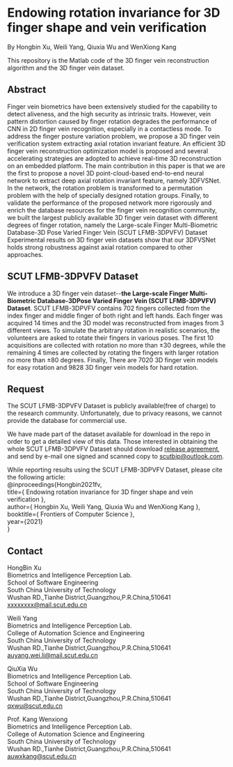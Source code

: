 # Endowing rotation invariance for 3D finger shape and vein verification
By Hongbin Xu, Weili Yang, Qiuxia Wu and WenXiong Kang

This repository is the Matlab code of the 3D finger vein reconstruction algorithm and the 3D finger vein dataset.

## Abstract
Finger vein biometrics have been extensively studied for the capability to detect aliveness, and the high security as intrinsic traits.
However, vein pattern distortion caused by finger rotation degrades the performance of CNN in 2D finger vein recognition, especially in a contactless mode.
To address the finger posture variation problem, we propose a 3D finger vein verification system extracting axial rotation invariant feature.
An efficient 3D finger vein reconstruction optimization model is proposed and several accelerating strategies are adopted to achieve real-time 3D reconstruction on an embedded platform.
The main contribution in this paper is that we are the first to propose a novel 3D point-cloud-based end-to-end neural network to extract deep axial rotation invariant feature, namely 3DFVSNet.
In the network, the rotation problem is transformed to a permutation problem with the help of specially designed rotation groups.
Finally, to validate the performance of the proposed network more rigorously and enrich the database resources for the finger vein recognition community, we built the largest publicly available 3D finger vein dataset with different degrees of finger rotation, namely the Large-scale Finger Multi-Biometric Database-3D Pose Varied Finger Vein (SCUT LFMB-3DPVFV) Dataset Experimental results on 3D finger vein datasets show that our 3DFVSNet holds strong robustness against axial rotation compared to other approaches.

## SCUT LFMB-3DPVFV Dataset
We introduce a 3D finger vein dataset--__the Large-scale Finger Multi-Biometric Database-3DPose Varied Finger Vein (SCUT LFMB-3DPVFV) Dataset__.
SCUT LFMB-3DPVFV contains 702 fingers collected from the index finger and middle finger of both right and left hands. Each finger was acquired 14 times and the 3D model was reconstructed from images from 3 different views. To simulate the arbitrary rotation in realistic scenarios, the volunteers are asked to rotate their fingers in various poses. The first 10 acquisitions are collected with rotation no more than ±30 degrees, while the remaining 4 times are collected by rotating the fingers with larger rotation no more than ±80 degrees. Finally, There are 7020 3D finger vein models for easy rotation and 9828 3D finger vein models for hard rotation.

## Request
The SCUT LFMB-3DPVFV Dataset is publicly available(free of charge) to the research community. Unfortunately, due to privacy reasons, we cannot provide the database for commercial use.

We have made part of the dataset available for download in the repo in order to get a detailed view of this data. Those interested in obtaining the whole SCUT LFMB-3DPVFV Dataset should download [release agreement](https://github.com/BIP-Lab/SCUT--SFVD/blob/master/SCUT%20FV%20Presentation%20Attack%20Database%20Release%20Agreement.pdf), and send by e-mail one signed and scanned copy to scutbip@outlook.com.


While reporting results using the SCUT LFMB-3DPVFV Dataset, please cite the following article:    
@inproceedings{Hongbin2021fv,  
  title={ Endowing rotation invariance for 3D finger shape and vein verification },  
  author={ Hongbin Xu, Weili Yang, Qiuxia Wu and WenXiong Kang },  
  booktitle={ Frontiers of Computer Science },  
  year={2021}   
}  


## Contact
HongBin Xu     
Biometrics and Intelligence Perception Lab.    
School of Software Engineering    
South China University of Technology    
Wushan RD.,Tianhe District,Guangzhou,P.R.China,510641   
xxxxxxxx@mail.scut.edu.cn   

Weili Yang   
Biometrics and Intelligence Perception Lab.   
College of Automation Science and Engineering   
South China University of Technology    
Wushan RD.,Tianhe District,Guangzhou,P.R.China,510641   
auyang.wei.li@mail.scut.edu.cn    

QiuXia Wu    
Biometrics and Intelligence Perception Lab.   
School of Software Engineering   
South China University of Technology    
Wushan RD.,Tianhe District,Guangzhou,P.R.China,510641    
qxwu@scut.edu.cn   

Prof. Kang Wenxiong   
Biometrics and Intelligence Perception Lab.   
College of Automation Science and Engineering   
South China University of Technology   
Wushan RD.,Tianhe District,Guangzhou,P.R.China,510641      
auwxkang@scut.edu.cn   

